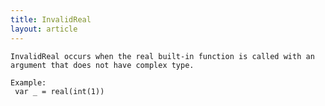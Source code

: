 ```yaml
---
title: InvalidReal
layout: article
---
```

<!-- Copyright 2023 The Go Authors. All rights reserved.
     Use of this source code is governed by a BSD-style
     license that can be found in the LICENSE file. -->

<!-- Code generated by generrordocs.go; DO NOT EDIT. -->

```
InvalidReal occurs when the real built-in function is called with an
argument that does not have complex type.

Example:
 var _ = real(int(1))
```


